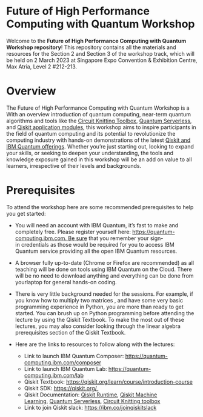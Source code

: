 # Future of High Performance Computing with Quantum Workshop

Welcome to the **Future of High Performance Computing with Quantum Workshop repository**! This repository contains all the materials and resources for the Section 2 and Section 3 of the workshop track, which will be held on 2 March 2023 at Singapore Expo Convention & Exhibition Centre, Max Atria, Level 2 #212-213.

# Overview

The Future of High Performance Computing with Quantum Workshop is a With an overview introduction of quantum computing, near-term quantum algorithms and tools like the [Circuit Knitting Toolbox](https://research.ibm.com/blog/circuit-knitting-with-classical-communication), [Quantum Serverless](https://research.ibm.com/blog/quantum-serverless-programming), and [Qiskit application modules](https://research.ibm.com/blog/qiskit-application-modules), this workshop aims to inspire participants in the field of quantum computing and its potential to revolutionize the computing industry with hands-on demonstrations of the latest [Qiskit and IBM Quantum offerings](https://qiskit.org/). Whether you’re just starting out, looking to expand your skills, or seeking to deepen your understanding, the tools and knowledge exposure gained in this workshop will be an add on value to all learners, irrespective of their levels and backgrounds.

# Prerequisites
To attend the workshop here are some recommended prerequisites to help you get started:

- You will need an account with IBM Quantum, it’s fast to make and completely free. Please register yourself here: https://quantum-computing.ibm.com. Be sure that you remember your sign-in credentials as those would be required for you to access IBM Quantum service providing all the open IBM Quantum resources.
- A browser fully up-to-date (Chrome or Firefox are recommended) as all teaching will be done on tools using IBM Quantum on the Cloud. There will be no need to download anything and everything can be done from yourlaptop for general hands-on coding.
- There is very little background needed for the sessions. For example, if you know how to multiply two matrices , and have some very basic programming experience in Python, you are more than ready to get started. You can brush up on Python programming before attending the lecture by using the Qiskit Textbook. To make the most out of these lectures, you may also consider looking through the linear algebra prerequisites section of the Qiskit Textbook.

- Here are the links to resources to follow along with the lectures:
  - Link to launch IBM Quantum Composer: https://quantum-computing.ibm.com/composer
  - Link to launch IBM Quantum Lab: https://quantum-computing.ibm.com/lab
  - Qiskit Textbook: https://qiskit.org/learn/course/introduction-course
  - Qiskit SDK: https://qiskit.org/ 
  - Qiskit Documentation: [Qiskit Runtime](https://quantum-computing.ibm.com/lab/docs/iql/runtime/), [Qiskit Machine Learning](https://qiskit.org/documentation/machine-learning/), [Quantum Serverless](https://github.com/Qiskit-Extensions/quantum-serverless), [Circuit Knitting toolbox](https://github.com/Qiskit-Extensions/circuit-knitting-toolbox)
  - Link to join Qiskit slack: https://ibm.co/joinqiskitslack

